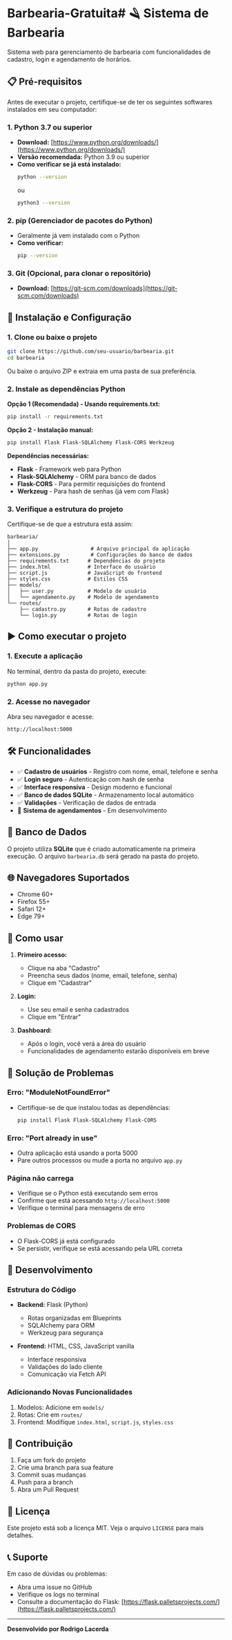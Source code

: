 # Barbearia-Gratuita# 🪒 Sistema de Barbearia

Sistema web para gerenciamento de barbearia com funcionalidades de cadastro, login e agendamento de horários.

## 📋 Pré-requisitos

Antes de executar o projeto, certifique-se de ter os seguintes softwares instalados em seu computador:

### 1. Python 3.7 ou superior

- **Download:** [https://www.python.org/downloads/](https://www.python.org/downloads/)
- **Versão recomendada:** Python 3.9 ou superior
- **Como verificar se já está instalado:**
  ```bash
  python --version
  ```
  ou
  ```bash
  python3 --version
  ```

### 2. pip (Gerenciador de pacotes do Python)

- Geralmente já vem instalado com o Python
- **Como verificar:**
  ```bash
  pip --version
  ```

### 3. Git (Opcional, para clonar o repositório)

- **Download:** [https://git-scm.com/downloads](https://git-scm.com/downloads)

## 🚀 Instalação e Configuração

### 1. Clone ou baixe o projeto

```bash
git clone https://github.com/seu-usuario/barbearia.git
cd barbearia
```

Ou baixe o arquivo ZIP e extraia em uma pasta de sua preferência.

### 2. Instale as dependências Python

**Opção 1 (Recomendada) - Usando requirements.txt:**

```bash
pip install -r requirements.txt
```

**Opção 2 - Instalação manual:**

```bash
pip install Flask Flask-SQLAlchemy Flask-CORS Werkzeug
```

**Dependências necessárias:**

- **Flask** - Framework web para Python
- **Flask-SQLAlchemy** - ORM para banco de dados
- **Flask-CORS** - Para permitir requisições do frontend
- **Werkzeug** - Para hash de senhas (já vem com Flask)

### 3. Verifique a estrutura do projeto

Certifique-se de que a estrutura está assim:

```
barbearia/
│
├── app.py                 # Arquivo principal da aplicação
├── extensions.py          # Configurações do banco de dados
├── requirements.txt      # Dependências do projeto
├── index.html            # Interface do usuário
├── script.js             # JavaScript do frontend
├── styles.css            # Estilos CSS
├── models/
│   ├── user.py           # Modelo de usuário
│   └── agendamento.py    # Modelo de agendamento
└── routes/
    ├── cadastro.py       # Rotas de cadastro
    └── login.py          # Rotas de login
```

## ▶️ Como executar o projeto

### 1. Execute a aplicação

No terminal, dentro da pasta do projeto, execute:

```bash
python app.py
```

### 2. Acesse no navegador

Abra seu navegador e acesse:

```
http://localhost:5000
```

## 🛠️ Funcionalidades

- ✅ **Cadastro de usuários** - Registro com nome, email, telefone e senha
- ✅ **Login seguro** - Autenticação com hash de senha
- ✅ **Interface responsiva** - Design moderno e funcional
- ✅ **Banco de dados SQLite** - Armazenamento local automático
- ✅ **Validações** - Verificação de dados de entrada
- 🚧 **Sistema de agendamentos** - Em desenvolvimento

## 💾 Banco de Dados

O projeto utiliza **SQLite** que é criado automaticamente na primeira execução. O arquivo `barbearia.db` será gerado na pasta do projeto.

## 🌐 Navegadores Suportados

- Chrome 60+
- Firefox 55+
- Safari 12+
- Edge 79+

## 📱 Como usar

1. **Primeiro acesso:**

   - Clique na aba "Cadastro"
   - Preencha seus dados (nome, email, telefone, senha)
   - Clique em "Cadastrar"

2. **Login:**

   - Use seu email e senha cadastrados
   - Clique em "Entrar"

3. **Dashboard:**
   - Após o login, você verá a área do usuário
   - Funcionalidades de agendamento estarão disponíveis em breve

## 🔧 Solução de Problemas

### Erro: "ModuleNotFoundError"

- Certifique-se de que instalou todas as dependências:
  ```bash
  pip install Flask Flask-SQLAlchemy Flask-CORS
  ```

### Erro: "Port already in use"

- Outra aplicação está usando a porta 5000
- Pare outros processos ou mude a porta no arquivo `app.py`

### Página não carrega

- Verifique se o Python está executando sem erros
- Confirme que está acessando `http://localhost:5000`
- Verifique o terminal para mensagens de erro

### Problemas de CORS

- O Flask-CORS já está configurado
- Se persistir, verifique se está acessando pela URL correta

## 📝 Desenvolvimento

### Estrutura do Código

- **Backend:** Flask (Python)

  - Rotas organizadas em Blueprints
  - SQLAlchemy para ORM
  - Werkzeug para segurança

- **Frontend:** HTML, CSS, JavaScript vanilla
  - Interface responsiva
  - Validações do lado cliente
  - Comunicação via Fetch API

### Adicionando Novas Funcionalidades

1. Modelos: Adicione em `models/`
2. Rotas: Crie em `routes/`
3. Frontend: Modifique `index.html`, `script.js`, `styles.css`

## 🤝 Contribuição

1. Faça um fork do projeto
2. Crie uma branch para sua feature
3. Commit suas mudanças
4. Push para a branch
5. Abra um Pull Request

## 📄 Licença

Este projeto está sob a licença MIT. Veja o arquivo `LICENSE` para mais detalhes.

## 📞 Suporte

Em caso de dúvidas ou problemas:

- Abra uma issue no GitHub
- Verifique os logs no terminal
- Consulte a documentação do Flask: [https://flask.palletsprojects.com/](https://flask.palletsprojects.com/)

---

**Desenvolvido por Rodrigo Lacerda**
